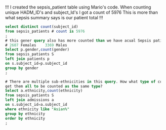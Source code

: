 !!! I created the sepsis_patient table using Mario's code. When counting unique HADM_ID's and subject_Id's I got a count of 5976 This is more than what sepsis summary says is our patient total !!!

````Sql
select distinct count(subject_id)
from sepsis_patients # count is 5976
;
# this gener query also has more counted than we have acual Sepsis patients. 
# 2607 Females    3369 Males
Select p.gender,count(gender)
from sepsis_patients S 
left join patients p
on s.subject_id=p.subject_id
group by gender
;

# There are multiple sub-ethnicities in this query. How what type of command to I do to
get them all to be counted as the same type? 
Select a.ethnicity,count(ethnicity)
from sepsis_patients S 
left join admissions a
on s.subject_id=a.subject_id
where ethnicity like "Asian%"
group by ethnicity
order by ethnicity
;

